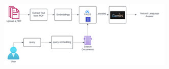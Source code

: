 ![Architecture](https://raw.githubusercontent.com/papireddy903/RAG-PDF-Answer-Bot/982ae76a7b5d6cbf28593172aa7c6697df16e189/Blank%20diagram.svg)

